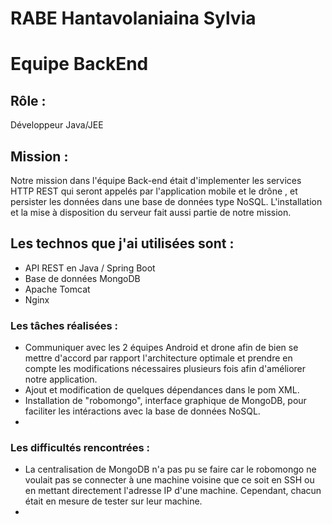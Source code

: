 # RABE Hantavolaniaina Sylvia

# Equipe BackEnd

## Rôle : 

Développeur Java/JEE

## Mission : 
Notre mission dans l'équipe Back-end était d'implementer les services HTTP REST qui seront appelés 
par l'application mobile et le drône , et persister les données dans une base de données type NoSQL.
L'installation et la mise à disposition du serveur fait aussi partie de notre mission.

## Les technos que j'ai utilisées sont :
* API REST en Java / Spring Boot
* Base de données MongoDB
* Apache Tomcat
* Nginx


### Les tâches réalisées :
* Communiquer avec les 2 équipes Android et drone afin de bien se mettre d'accord par rapport l'architecture optimale et prendre en compte les modifications nécessaires plusieurs fois afin d'améliorer notre application.
* Ajout et modification de quelques dépendances dans le pom XML.
* Installation de "robomongo", interface graphique de MongoDB, pour faciliter les intéractions avec la base de données NoSQL.
* 

### Les difficultés rencontrées :
* La centralisation de MongoDB n'a pas pu se faire car le robomongo ne voulait pas se connecter à une machine voisine que ce soit en SSH ou en mettant directement l'adresse IP d'une machine. Cependant, chacun était en mesure de tester sur leur machine.
* 
